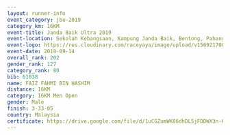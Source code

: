 ```yaml
---
layout: runner-info 
event_category: jbu-2019 
category_km: 16KM 
event-title: Janda Baik Ultra 2019  
event-location: Sekolah Kebangsaan, Kampung Janda Baik, Bentong, Pahang, Malaysia 
event-logo: https://res.cloudinary.com/raceyaya/image/upload/v1569217009/logo/janda-baik_vch1pc.jpg 
event-date: 2019-09-14 
overall_rank: 202
gender_rank: 127
category_rank: 80
bib: 61038
name: FAIZ FAHMI BIN HASHIM
distance: 16KM
category: 16KM Men Open
gender: Male
finish: 3-33-05
country: Malaysia
certificate: https://drive.google.com/file/d/1uCGZumWK86dhDL5jFDDWX3n-6vIRZS94/view?usp=sharing
---
```

